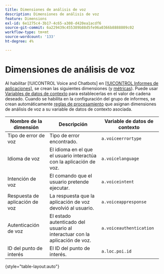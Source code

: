 ```yaml
---
title: Dimensiones de análisis de voz
description: Dimensiones de análisis de voz
feature: Dimensions
exl-id: 6e1275c4-3b17-4c65-a308-d420ea1acdf6
source-git-commit: 6a229439c455389b88d5fe96a0366b8888809c02
workflow-type: tm+mt
source-wordcount: '133'
ht-degree: 4%

---
```


# Dimensiones de análisis de voz

Al habilitar [!UICONTROL Voice and Chatbots] en [[!UICONTROL Informes de aplicaciones]](/help/admin/admin/c-manage-report-suites/c-edit-report-suites/app-reporting.md), se crean las siguientes dimensiones (y [métricas](../metrics/voice-metrics.md)). Puede usar [Variables de datos de contexto](/help/implement/vars/page-vars/contextdata.md) para establecerlas en el valor de cadena deseado. Cuando se habilita en la configuración del grupo de informes, se crean automáticamente [reglas de procesamiento](/help/admin/admin/c-manage-report-suites/c-edit-report-suites/general/c-processing-rules/processing-rules.md) que asignan dimensiones de análisis de voz a su variable de datos de contexto asociada.

| Nombre de la dimensión | Descripción | Variable de datos de contexto |
| --- | --- | --- |
| Tipo de error de voz | Tipo de error encontrado. | `a.voiceerrortype` |
| Idioma de voz | El idioma en el que el usuario interactúa con la aplicación de voz. | `a.voicelanguage` |
| Intención de voz | El comando que el usuario pretende ejecutar. | `a.voiceintent` |
| Respuesta de aplicación de voz | La respuesta que la aplicación de voz devolvió al usuario. | `a.voiceappresponse` |
| Autenticación de voz | El estado autenticado del usuario al interactuar con la aplicación de voz. | `a.voiceauthentication` |
| ID del punto de interés | El ID del punto de interés. | `a.loc.poi.id` |

{style="table-layout:auto"}
